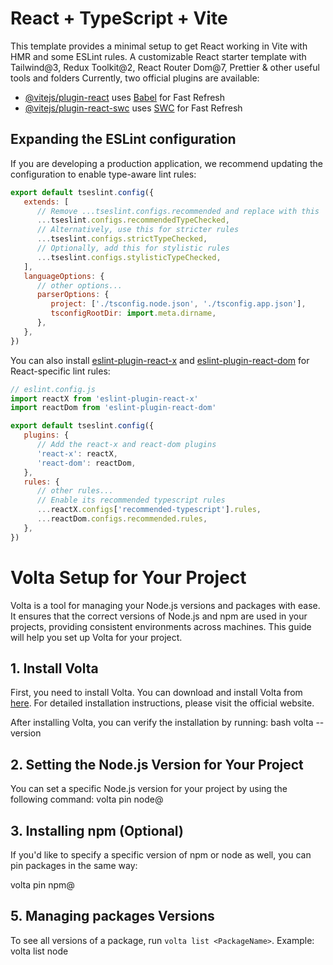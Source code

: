 # React + TypeScript + Vite

This template provides a minimal setup to get React working in Vite with HMR and some ESLint rules.
A customizable React starter template with Tailwind@3, Redux Toolkit@2, React Router Dom@7, Prettier & other useful tools and folders
Currently, two official plugins are available:

- [@vitejs/plugin-react](https://github.com/vitejs/vite-plugin-react/blob/main/packages/plugin-react/README.md) uses [Babel](https://babeljs.io/) for Fast Refresh
- [@vitejs/plugin-react-swc](https://github.com/vitejs/vite-plugin-react-swc) uses [SWC](https://swc.rs/) for Fast Refresh

## Expanding the ESLint configuration

If you are developing a production application, we recommend updating the configuration to enable type-aware lint rules:

```js
export default tseslint.config({
   extends: [
      // Remove ...tseslint.configs.recommended and replace with this
      ...tseslint.configs.recommendedTypeChecked,
      // Alternatively, use this for stricter rules
      ...tseslint.configs.strictTypeChecked,
      // Optionally, add this for stylistic rules
      ...tseslint.configs.stylisticTypeChecked,
   ],
   languageOptions: {
      // other options...
      parserOptions: {
         project: ['./tsconfig.node.json', './tsconfig.app.json'],
         tsconfigRootDir: import.meta.dirname,
      },
   },
})
```

You can also install [eslint-plugin-react-x](https://github.com/Rel1cx/eslint-react/tree/main/packages/plugins/eslint-plugin-react-x) and [eslint-plugin-react-dom](https://github.com/Rel1cx/eslint-react/tree/main/packages/plugins/eslint-plugin-react-dom) for React-specific lint rules:

```js
// eslint.config.js
import reactX from 'eslint-plugin-react-x'
import reactDom from 'eslint-plugin-react-dom'

export default tseslint.config({
   plugins: {
      // Add the react-x and react-dom plugins
      'react-x': reactX,
      'react-dom': reactDom,
   },
   rules: {
      // other rules...
      // Enable its recommended typescript rules
      ...reactX.configs['recommended-typescript'].rules,
      ...reactDom.configs.recommended.rules,
   },
})
```

# Volta Setup for Your Project

Volta is a tool for managing your Node.js versions and packages with ease. It ensures that the correct versions of Node.js and npm are used in your projects, providing consistent environments across machines. This guide will help you set up Volta for your project.

## 1. Install Volta

First, you need to install Volta. You can download and install Volta from [here](https://volta.sh/). For detailed installation instructions, please visit the official website.

After installing Volta, you can verify the installation by running:
bash
volta --version

## 2. Setting the Node.js Version for Your Project

You can set a specific Node.js version for your project by using the following command:
volta pin node@<version>

## 3. Installing npm (Optional)

If you'd like to specify a specific version of npm or node as well, you can pin packages in the same way:

volta pin npm@<version>

## 5. Managing packages Versions

To see all versions of a package, run `volta list <PackageName>`.
Example: volta list node

```

```
